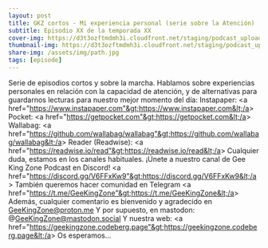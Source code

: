 ```yaml
---
layout: post
title: GKZ cortos - Mi experiencia personal (serie sobre la Atención)
subtitle: Episodio XX de la temporada XX
cover-img: https://d3t3ozftmdmh3i.cloudfront.net/staging/podcast_uploaded_episode/14743809/14743809-1691161341482-dab63ef60b881.jpg
thumbnail-img: https://d3t3ozftmdmh3i.cloudfront.net/staging/podcast_uploaded_episode/14743809/14743809-1691161341482-dab63ef60b881.jpg
share-img: /assets/img/path.jpg
tags: [episode]
---
```


Serie de episodios cortos y sobre la marcha.
Hablamos sobre experiencias personales en relación con la capacidad de atención, y de alternativas para guardarnos lecturas para nuestro mejor momento del día:
Instapaper: &lt;a href="https://www.instapaper.com"&gt;https://www.instapaper.com&lt;/a&gt;
Pocket: &lt;a href="https://getpocket.com"&gt;https://getpocket.com&lt;/a&gt;
Wallabag: &lt;a href="https://github.com/wallabag/wallabag"&gt;https://github.com/wallabag/wallabag&lt;/a&gt;
Reader (Readwise): &lt;a href="https://readwise.io/read"&gt;https://readwise.io/read&lt;/a&gt;
Cualquier duda, estamos en los canales habituales.
¡Únete a nuestro canal de Gee King Zone Podcast en Discord! &lt;a href="https://discord.gg/V6FFxKw9"&gt;https://discord.gg/V6FFxKw9&lt;/a&gt;
También queremos hacer comunidad en Telegram &lt;a href="https://t.me/GeeKingZone"&gt;https://t.me/GeeKingZone&lt;/a&gt;
Además, cualquier comentario es bienvenido y agradecido en GeeKingZone@proton.me
Y por supuesto, en mastodon: @GeeKingZone@mastodon.social
Y nuestra web: &lt;a href="https://geekingzone.codeberg.page"&gt;https://geekingzone.codeberg.page&lt;/a&gt;
Os esperamos...
